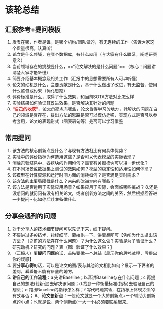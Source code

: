 # 该轮总结

## 汇报参考+提问模板

1. 发表在哪，作者是谁，是哪个机构/团队做的，有无连续的工作（告诉大家这个质量很高，认真听）
2. 论文是什么领域，在哪个数据库，有什么应用（与大家有什么联系，阐述研究意义）
3. 当前领域存在的挑战是什么，==“论文解决的是什么问题”== （核心！问题讲清楚大家才能听懂）
4. 简要介绍基本概念及相关工作（汇报中的思想需要所有人可以听懂）
5. 论文的动机是什么，主要贡献是什么，基于什么做出了改进，有无监督，使用什么监督或约束（优化思路）
6. 评价标准是什么，取得了什么效果，和当前SOTA方法对比怎么样
7. 实验结果如何验证其改进效果，是否解决其针对的问题
8. **<font color="red">“自己的收获”</font>**，论文的亮点有哪些，论文值得学习的地方，其解决的问题在自己的领域是否存在，提出方法的思路是否可以模仿迁移，实现方式是否可以参考套用，论文的表现形式（图表语句等）是否可以学习借鉴


## 常用提问

1. 该方法的核心创新点是什么？与现有方法相比有何具体优势？
2. 实验中的评价指标为何选用这些？是否可以代表模型的实际表现？
3. 消融实验结果中，各模块的作用如何？是否有关键模块可以进一步优化？
4. 在不同场景或数据集上测试的效果如何？模型的稳定性和适用性如何体现？
5. 该模型在计算资源和运行时间方面的消耗如何？是否满足实时需求？
6. 该方法的主要局限性是什么？未来的改进方向有哪些？
7. 该方法是否适用于实际应用场景？如果应用于实际，会面临哪些挑战？
8.还是没想问的就问问有没有相关论文，或者创新方法之间的关系，然后根据回答进一步提问～比如你后续准备做什么


## 分享会遇到的问题

1. 对于分享人的技术细节疑问可以先记下来，线下提问。
2. 不要讲过多的技术、指标细节，要抽象一下，讲思想即可【例如为什么提出该方法？（之前的方法存在什么问题）？为什么这么做？实验是为了验证什么？研究动机？研究的问题？表（图）验证了什么效果？】
3. （汇报人）要**提问问题**的话，首先要做一个总结【展示你的思考过程，再提出你的疑惑】
4. 要**分享心得**的话，可以是论文的图/表与其他论文相比如何？展示一下两者的差别，看看能不能有借鉴的地方。
5. **讲自己的工作流程**：a.先讲Baseline；b.再讲Baseline存在什么问题；c.再提自己的想法(创新点)去解决该问题；d.找到一种衡量标准(指标)去验证自己的想法；e.跑出Baseline的指标怎么样；f.写代码跑实验，在指标上体现方法的有效与否；
6、**论文创新点**：一般论文就是一个大的创新点+一个辅助大创新点的小点；也就是说，两个创新点(一大一小)必须要联系起来。

